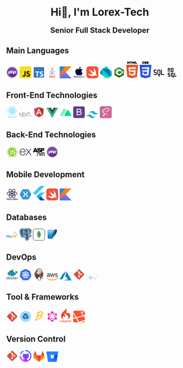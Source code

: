 <h1 align="center">Hi👋, I'm Lorex-Tech</h1>
<p align="center" style="font-size:20px; font-weight: bold;">Senior Full Stack Developer</p>

## Main Languages

<img src="img/php.svg" alt="php" width="32" />
<img src="img/javascript.svg" alt="javascript" width="32" />
<img src="img/typescript.svg" alt="typescript" width="32" />
<img src="img/java.svg" alt="java" width="32" />
<img src="img/Kotlin.svg" alt="Kotlin" width="32" />
<img src="img/objectivec.svg" alt="objectivec" width="32" />
<img src="img/swift.svg" alt="swift" width="32" />
<img src="img/dart.svg" alt="dart" width="32" />
<img src="img/csharp2.svg" alt="csharp2" width="32" />
<img src="img/html5.svg" alt="html5" width="32" />
<img src="img/css3.svg" alt="css3" width="32" />
<img src="img/sql.svg" alt="sql" width="32" />
<img src="img/nosql.svg" alt="nosql" width="32" />

## Front-End Technologies

<img src="img/react.svg" alt="react" width="32" />
<img src="img/nextjs.svg" alt="nextjs" width="32" />
<img src="img/angularjs.svg" alt="angularjs" width="32" />
<img src="img/vue.svg" alt="vue" width="32" />
<img src="img/nuxtjs.svg" alt="nuxtjs" width="32" />
<img src="img/bootstrap.svg" alt="bootstrap" width="32" />
<img src="img/tailwindcss.svg" alt="tailwindcss" width="32" />
<img src="img/sass.svg" alt="sass" width="32" />

## Back-End Technologies

<img src="img/node.svg" alt="node" width="32" />
<img src="img/express.svg" alt="express" width="32" />
<img src="img/aspnet.svg" alt="aspnet" width="32" />
<img src="img/php.svg" alt="php" width="32" />

## Mobile Development

<img src="img/react-native.svg" alt="react-native" width="32" />
<img src="img/xamarin.svg" alt="xamarin" width="32" />
<img src="img/flutter.svg" alt="flutter" width="32" />
<img src="img/swift.svg" alt="swift" width="32" />
<img src="img/kotlin.svg" alt="kotlin" width="32" />

## Databases
<img src="img/mysql.svg" alt="mysql" width="32" />
<img src="img/postgresql.svg" alt="postgresql" width="32" />
<img src="img/mongodb.svg" alt="mongodb" width="32" />
<img src="img/sqlite.svg" alt="sqlite" width="32" />

## DevOps
<img src="img/docker.svg" alt="docker" width="32" />
<img src="img/kubernetes.svg" alt="kubernetes" width="32" />
<img src="img/jenkins.svg" alt="jenkins" width="32" />
<img src="img/aws.svg" alt="aws" width="32" />
<img src="img/azure.svg" alt="azure" width="32" />
<img src="img/git.svg" alt="git" width="32" />
<img src="img/cicdpipelines.svg" alt="cicdpipelines" width="32" />

## Tool & Frameworks
<img src="img/git.svg" alt="git" width="32" />
<img src="img/webpack.svg" alt="webpack" width="32" />
<img src="img/babel2.svg" alt="babel2" width="32" />
<img src="img/graphql.svg" alt="graphql" width="32" />
<img src="img/codeigniter.svg" alt="codeigniter" width="32" />
<img src="img/laravel.svg" alt="laravel" width="32" />

## Version Control

<img src="img/git.svg" alt="git" width="32" />
<img src="img/github.svg" alt="github" width="32" />
<img src="img/gitlab.svg" alt="gitlab" width="32" />
<img src="img/bitbucket.svg" alt="bitbucket" width="32" />
